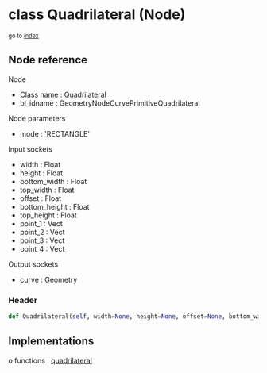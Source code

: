 # class Quadrilateral (Node)

<sub>go to [index](/docs/index.md)</sub>

## Node reference

Node
 - Class name : Quadrilateral
 - bl_idname : GeometryNodeCurvePrimitiveQuadrilateral

Node parameters
 - mode : 'RECTANGLE'

Input sockets
 - width : Float
 - height : Float
 - bottom_width : Float
 - top_width : Float
 - offset : Float
 - bottom_height : Float
 - top_height : Float
 - point_1 : Vect
 - point_2 : Vect
 - point_3 : Vect
 - point_4 : Vect

Output sockets
 - curve : Geometry

### Header

``` python
def Quadrilateral(self, width=None, height=None, offset=None, bottom_width=None, top_width=None, bottom_height=None, top_height=None, point_1=None, point_2=None, point_3=None, point_4=None, mode='RECTANGLE', node_label=None, node_color=None):
```

## Implementations

o functions : [quadrilateral](/docs/GeoNodes_classes/quadrilateral.md)

